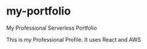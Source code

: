 # my-portfolio
My Professional Serverless Portfolio

This is my Professional Profile. It uses React and AWS
